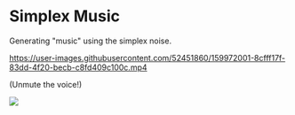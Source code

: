 # Simplex Music

Generating "music" using the simplex noise.



https://user-images.githubusercontent.com/52451860/159972001-8cfff17f-83dd-4f20-becb-c8fd409c100c.mp4

(Unmute the voice!)


[![](https://img.shields.io/discord/872811194170347520?color=%237289da&logoColor=%23424549)](https://discord.gg/Ar6Zuj2m82)
